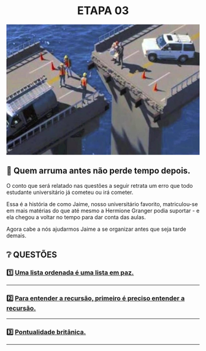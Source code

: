 
<div align="center">
  <h1>ETAPA 03</h1>
    <img src="../assets/ponte.jpg" align="center" style="width: 600px; height: 340px;" />
  </p>
</div>

## 📝 Quem arruma antes não perde tempo depois.

O conto que será relatado nas questões a seguir retrata um erro que todo estudante universitário já cometeu ou irá cometer.

Essa é a história de como Jaime, nosso universitário favorito, matriculou-se em mais matérias do que até mesmo a Hermione Granger podia suportar - e ela chegou a voltar no tempo para dar conta das aulas.

Agora cabe a nós ajudarmos Jaime a se organizar antes que seja tarde demais.

## ❔ QUESTÕES

### 1️⃣ [Uma lista ordenada é uma lista em paz.](questao1/descricao.md)

---

### 2️⃣ [Para entender a recursão, primeiro é preciso entender a recursão.](questao2/descricao.md)

---

### 3️⃣ [Pontualidade britânica.](questao3/descricao.md)

---